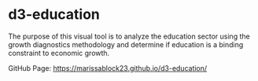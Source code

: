 # d3-education


The purpose of this visual tool is to analyze the education sector using the growth diagnostics methodology and determine if education is a binding constraint to economic growth.

GitHub Page: https://marissablock23.github.io/d3-education/
